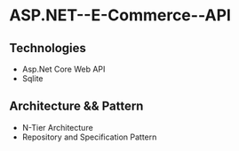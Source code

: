 # ASP.NET--E-Commerce--API

## Technologies 
- Asp.Net Core Web API
- Sqlite


## Architecture && Pattern
- N-Tier Architecture
- Repository and Specification Pattern
